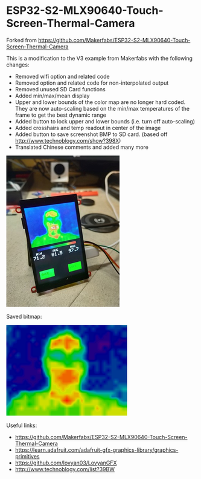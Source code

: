 # ESP32-S2-MLX90640-Touch-Screen-Thermal-Camera
Forked from https://github.com/Makerfabs/ESP32-S2-MLX90640-Touch-Screen-Thermal-Camera

This is a modification to the V3 example from Makerfabs with the following changes:
* Removed wifi option and related code
* Removed option and related code for non-interpolated output
* Removed unused SD Card functions
* Added min/max/mean display
* Upper and lower bounds of the color map are no longer hard coded. They are now auto-scaling based on the min/max temperatures of the frame to get the best dynamic range
* Added button to lock upper and lower bounds (i.e. turn off auto-scaling)
* Added crosshairs and temp readout in center of the image
* Added button to save screenshot BMP to SD card.  (based off http://www.technoblogy.com/show?398X)
* Translated Chinese comments and added many more

![screen](https://github.com/turbo2ltr/ESP32-S2-MLX90640-Touch-Screen-Thermal-Camera/blob/main/md_pic/screen1.jpg?raw=true)

Saved bitmap:

![Saved Bitmap](https://raw.githubusercontent.com/turbo2ltr/ESP32-S2-MLX90640-Touch-Screen-Thermal-Camera/main/md_pic/image7.bmp)

Useful links:
* https://github.com/Makerfabs/ESP32-S2-MLX90640-Touch-Screen-Thermal-Camera
* https://learn.adafruit.com/adafruit-gfx-graphics-library/graphics-primitives
* https://github.com/lovyan03/LovyanGFX
* http://www.technoblogy.com/list?39BW
